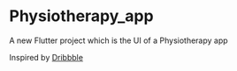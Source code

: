 # Physiotherapy_app

A new Flutter project which is the UI of a Physiotherapy app

Inspired by [Dribbble](https://dribbble.com/shots/17650389-Physiotherapy-App)

